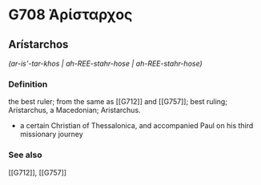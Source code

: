 # G708 Ἀρίσταρχος

## Arístarchos

_(ar-is'-tar-khos | ah-REE-stahr-hose | ah-REE-stahr-hose)_

### Definition

the best ruler; from the same as [[G712]] and [[G757]]; best ruling; Aristarchus, a Macedonian; Aristarchus.

- a certain Christian of Thessalonica, and accompanied Paul on his third missionary journey

### See also

[[G712]], [[G757]]

